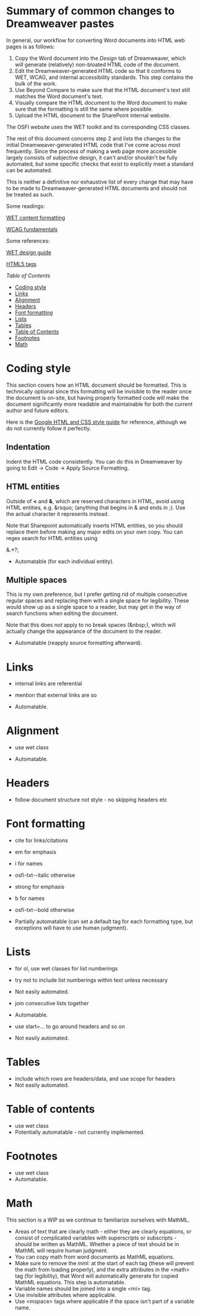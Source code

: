 # Summary of common changes to Dreamweaver pastes

In general, our workflow for converting Word documents into HTML web pages is as follows:

1. Copy the Word document into the *Design* tab of Dreamweaver, which will generate (relatively) non-bloated HTML code of the document.
2. Edit the Dreamweaver-generated HTML code so that it conforms to WET, WCAG, and internal accessibility standards. This step contains the bulk of the work.
3. Use Beyond Compare to make sure that the HTML document's text still matches the Word document's text.
4. Visually compare the HTML document to the Word document to make sure that the formatting is still the same where possible.
5. Upload the HTML document to the SharePoint internal website.

The OSFI website uses the WET toolkit and its corresponding CSS classes.

The rest of this document concerns step 2 and lists the changes to the initial Dreamweaver-generated HTML code that I've come across most frequently. Since the process of making a web page more accessible largely consists of subjective design, it can't and/or shouldn't be fully automated, but some specific checks that exist to explicitly meet a standard can be automated.

This is neither a definitive nor exhaustive list of every change that may have to be made to Dreamweaver-generated HTML documents and should not be treated as such.

Some readings:

[WET content formatting](https://wet-boew.github.io/wet-boew-legacy/v3.1/demos/guide-design/format-en.html)

[WCAG fundamentals](https://www.w3.org/WAI/fundamentals/accessibility-principles/)

Some references:

[WET design guide](https://wet-boew.github.io/wet-boew-legacy/v3.1/demos/guide-design/guide-en.html)

[HTML5 tags](https://www.tutorialspoint.com/html5/html5_tags.htm)

*Table of Contents*
- [Coding style](#coding-style)
- [Links](#links)
- [Alignment](#alignment)
- [Headers](#headers)
- [Font formatting](#font-formatting)
- [Lists](#lists)
- [Tables](#tables)
- [Table of Contents](#table-of-contents)
- [Footnotes](#footnotes)
- [Math](#math)

# Coding style

This section covers how an HTML document should be formatted. This is technically optional since this formatting will be invisible to the reader once the document is on-site, but having properly formatted code will make the document significantly more readable and maintainable for both the current author and future editors.

Here is the [Google HTML and CSS style guide](https://google.github.io/styleguide/htmlcssguide.html) for reference, although we do not currently follow it perfectly.

## Indentation

Indent the HTML code consistently. You can do this in Dreamweaver by going to Edit -> Code -> Apply Source Formatting.

## HTML entities

Outside of **<** and **&**, which are reserved characters in HTML, avoid using HTML entities, e.g. &amp;rsquo; (anything that begins in & and ends in ;). Use the actual character it represents instead.

Note that Sharepoint automatically inserts HTML entities, so you should replace them before making any major edits on your own copy. You can regex search for HTML entities using

&.*?;

- Automatable (for each individual entity).

## Multiple spaces

This is my own preference, but I prefer getting rid of multiple consecutive regular spaces and replacing them with a single space for legibility. These would show up as a single space to a reader, but may get in the way of search functions when editing the document.

Note that this does *not* apply to no break spaces (&amp;nbsp;), which will actually change the appearance of the document to the reader.

- Automatable (reapply source formatting afterward).

# Links

- internal links are referential
- mention that external links are so

- Automatable.

# Alignment

- use wet class

- Automatable.

# Headers

- follow document structure not style - no skipping headers etc

# Font formatting

- cite for links/citations
- em for emphasis
- i for names
- osfi-txt--italic otherwise

- strong for emphasis
- b for names
- osfi-txt--bold otherwise

- Partially automatable (can set a default tag for each formatting type, but exceptions will have to use human judgment).

# Lists

- for ol, use wet classes for list numberings
- try not to include list numberings within text unless necessary
- Not easily automated.

- join consecutive lists together
- Automatable.

- use start=... to go around headers and so on
- Not easily automated.

# Tables

- include which rows are headers/data, and use scope for headers
- Not easily automated.

# Table of contents

- use wet class
- Potentially automatable - not currently implemented.

# Footnotes

- use wet class
- Automatable.

# Math

This section is a WIP as we continue to familiarize ourselves with MathML.

- Areas of text that are clearly math - either they are clearly equations, or consist of complicated variables with superscripts or subscripts - should be written as MathML. Whether a piece of text should be in MathML will require human judgment.
- You can copy math from word documents as MathML equations.
- Make sure to remove the *mml:* at the start of each tag (these will prevent the math from loading properly), and the extra attributes in the &lt;math> tag (for legibility), that Word will automatically generate for copied MathML equations. This step is automatable.
- Variable names should be joined into a single &lt;mi> tag.
- Use invisible attributes where applicable.
- Use &lt;mspace> tags where applicable if the space isn't part of a variable name.